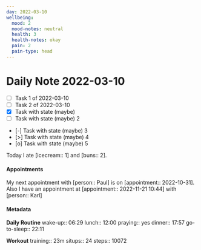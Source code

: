```yaml
---
day: 2022-03-10
wellbeing:
  mood: 2
  mood-notes: neutral
  health: 3
  health-notes: okay
  pain: 2
  pain-type: head
---
```


# Daily Note 2022-03-10

- [ ] Task 1 of 2022-03-10
- [ ] Task 2 of 2022-03-10
- [x] Task with state (maybe)
- [ ] Task with state (maybe) 2
- [-] Task with state (maybe) 3
- [>] Task with state (maybe) 4
- [o] Task with state (maybe) 5

Today I ate [icecream:: 1] and [buns:: 2].

#### Appointments
My next appointment with [person:: Paul] is on [appointment:: 2022-10-31].
Also I have an appointment at [appointment:: 2022-11-21 10:44] with [person:: Karl]

#### Metadata

**Daily Routine**
wake-up:: 06:29
lunch:: 12:00
praying:: yes
dinner:: 17:57
go-to-sleep:: 22:11

**Workout**
training:: 23m
situps:: 24
steps:: 10072

